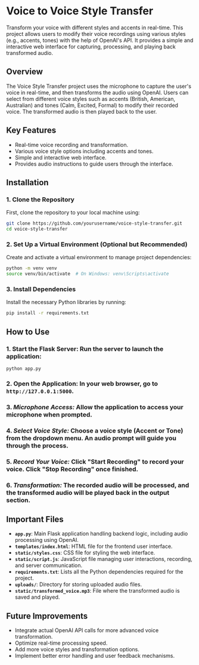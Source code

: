# Voice to Voice Style Transfer

Transform your voice with different styles and accents in real-time. This project allows users to modify their voice recordings using various styles (e.g., accents, tones) with the help of OpenAI's API. It provides a simple and interactive web interface for capturing, processing, and playing back transformed audio.

## Overview
The Voice Style Transfer project uses the microphone to capture the user's voice in real-time, and then transforms the audio using OpenAI. Users can select from different voice styles such as accents (British, American, Australian) and tones (Calm, Excited, Formal) to modify their recorded voice. The transformed audio is then played back to the user.

## Key Features
- Real-time voice recording and transformation.
- Various voice style options including accents and tones.
- Simple and interactive web interface.
- Provides audio instructions to guide users through the interface.

## Installation

### 1. Clone the Repository
First, clone the repository to your local machine using:
```bash
git clone https://github.com/yourusername/voice-style-transfer.git
cd voice-style-transfer
```

### 2. Set Up a Virtual Environment (Optional but Recommended)
Create and activate a virtual environment to manage project dependencies:

```bash
python -m venv venv
source venv/bin/activate  # On Windows: venv\Scripts\activate
```

### 3. Install Dependencies
Install the necessary Python libraries by running:

```bash
pip install -r requirements.txt
```

## How to Use
### 1. Start the Flask Server: Run the server to launch the application:
```python app.py ```

### 2. Open the Application: In your web browser, go to ```http://127.0.0.1:5000```.

### 3. *Microphone Access:* Allow the application to access your microphone when prompted.

### 4. *Select Voice Style:* Choose a voice style (Accent or Tone) from the dropdown menu. An audio prompt will guide you through the process.

### 5. *Record Your Voice:* Click "Start Recording" to record your voice. Click "Stop Recording" once finished.

### 6. *Transformation:* The recorded audio will be processed, and the transformed audio will be played back in the output section.

## Important Files
- **`app.py`**: Main Flask application handling backend logic, including audio processing using OpenAI.
- **`templates/index.html`**: HTML file for the frontend user interface.
- **`static/styles.css`**: CSS file for styling the web interface.
- **`static/script.js`**: JavaScript file managing user interactions, recording, and server communication.
- **`requirements.txt`**: Lists all the Python dependencies required for the project.
- **`uploads/`**: Directory for storing uploaded audio files.
- **`static/transformed_voice.mp3`**: File where the transformed audio is saved and played.

## Future Improvements
- Integrate actual OpenAI API calls for more advanced voice transformation.
- Optimize real-time processing speed.
- Add more voice styles and transformation options.
- Implement better error handling and user feedback mechanisms.


